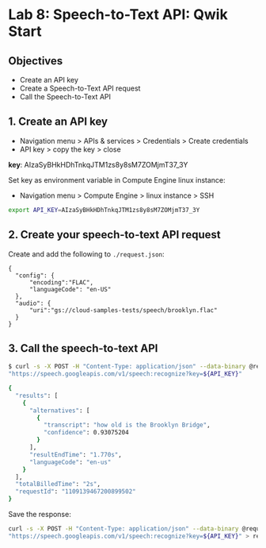 # Lab 8: Speech-to-Text API: Qwik Start

## Objectives

- Create an API key
- Create a Speech-to-Text API request
- Call the Speech-to-Text API

## 1. Create an API key

- Navigation menu > APIs & services > Credentials > Create credentials
- API key > copy the key > close

**key**: AIzaSyBHkHDhTnkqJTM1zs8y8sM7ZOMjmT37_3Y

Set key as environment variable in Compute Engine linux instance:

- Navigation menu > Compute Engine > linux instance > SSH

```bash
export API_KEY=AIzaSyBHkHDhTnkqJTM1zs8y8sM7ZOMjmT37_3Y
```

## 2. Create your speech-to-text API request

Create and add the following to `./request.json`:

```text
{
  "config": {
      "encoding":"FLAC",
      "languageCode": "en-US"
  },
  "audio": {
      "uri":"gs://cloud-samples-tests/speech/brooklyn.flac"
  }
}
```

## 3. Call the speech-to-text API

```bash
$ curl -s -X POST -H "Content-Type: application/json" --data-binary @request.json \
"https://speech.googleapis.com/v1/speech:recognize?key=${API_KEY}"

{
  "results": [
    {
      "alternatives": [
        {
          "transcript": "how old is the Brooklyn Bridge",
          "confidence": 0.93075204
        }
      ],
      "resultEndTime": "1.770s",
      "languageCode": "en-us"
    }
  ],
  "totalBilledTime": "2s",
  "requestId": "1109139467200899502"
}
```

Save the response:

```bash
curl -s -X POST -H "Content-Type: application/json" --data-binary @request.json \
"https://speech.googleapis.com/v1/speech:recognize?key=${API_KEY}" > result.json
```
